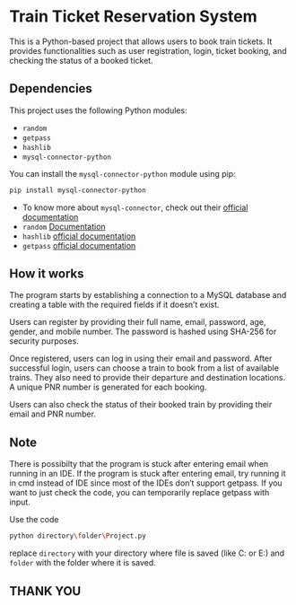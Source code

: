 # Train Ticket Reservation System

This is a Python-based project that allows users to book train tickets. It provides functionalities such as user registration, login, ticket booking, and checking the status of a booked ticket.

## Dependencies

This project uses the following Python modules:

- `random`
- `getpass`
- `hashlib`
- `mysql-connector-python`

You can install the `mysql-connector-python` module using pip:

```bash
pip install mysql-connector-python
```
- To know more about `mysql-connector`, check out their <a href="https://dev.mysql.com/doc/connector-python/en/" target="_blank">official documentation</a>
- `random` <a href="https://docs.python.org/3/library/random.html" target="_blank">Documentation</a>
- `hashlib` <a href="https://docs.python.org/3/library/hashlib.html" target="_blank">official documentation</a>
- `getpass` <a href="https://docs.python.org/3/library/getpass.html" target="_blank">official documentation</a>

## How it works

The program starts by establishing a connection to a MySQL database and creating a table with the required fields if it doesn’t exist.

Users can register by providing their full name, email, password, age, gender, and mobile number. The password is hashed using SHA-256 for security purposes.

Once registered, users can log in using their email and password. After successful login, users can choose a train to book from a list of available trains. They also need to provide their departure and destination locations. A unique PNR number is generated for each booking.

Users can also check the status of their booked train by providing their email and PNR number.

## Note

There is possibilty that the program is stuck after entering email when running in an IDE.
If the program is stuck after entering email, try running it in cmd instead of IDE since most of the IDEs don’t support getpass. If you want to just check the code, you can temporarily replace getpass with input.

Use the code

```bash
python directory\folder\Project.py
```
replace `directory` with your directory where file is saved (like C: or E:) and `folder` with the folder where it is saved.


## THANK YOU
